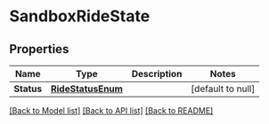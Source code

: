 # SandboxRideState

## Properties
Name | Type | Description | Notes
------------ | ------------- | ------------- | -------------
**Status** | [**RideStatusEnum**](RideStatusEnum.md) |  | [default to null]

[[Back to Model list]](../README.md#documentation-for-models) [[Back to API list]](../README.md#documentation-for-api-endpoints) [[Back to README]](../README.md)


